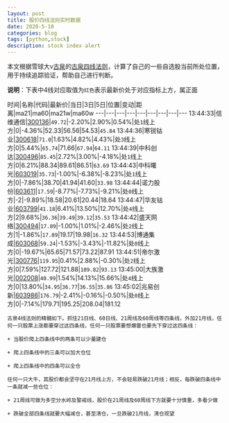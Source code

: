 ```yaml
---
layout: post
title: 股价四线法则实时数据
date: 2020-5-10
categories: blog
tags: [python,stock]
description: stock index alert
---
```



本文根据雪球大v[古泉](https://xueqiu.com/u/7148646888)的[古泉四线法则](https://xueqiu.com/7148646888/130498192)，计算了自己的一些自选股当前所处位置，用于持续追踪验证，帮助自己进行判断。

**说明**：下表中4线对应取值为`红色`表示最新价处于对应指标上方，属正面

时间|名称|代码|最新价|当日|3日|5日|位置|变动|距离|ma21|ma60|ma21w|ma60w
---|---|---|---|---|---|---|---|---
13:44:33|信维通信|[300136](https://xueqiu.com/S/SZ300136)|`49.72`|-2.20%|2.90%|0.54%|处`1`线上方|0|-4.36%|52.33|56.56|54.53|`45.84`
13:44:36|寒锐钴业|[300618](https://xueqiu.com/S/SZ300618)|`71.0`|1.63%|4.82%|4.43%|处`3`线上方|0|5.44%|`65.74`|71.66|`67.94`|`64.11`
13:44:39|中科创达|[300496](https://xueqiu.com/S/SZ300496)|`85.45`|2.72%|3.00%|-4.18%|处`1`线上方|0|6.21%|88.34|89.61|86.51|`63.69`
13:44:43|中科曙光|[603019](https://xueqiu.com/S/SH603019)|`35.73`|-1.00%|-6.38%|-8.23%|处`1`线上方|0|-7.86%|38.70|41.94|41.60|`33.98`
13:44:44|诺力股份|[603611](https://xueqiu.com/S/SH603611)|`17.59`|-8.77%|-7.73%|-9.21%|处`0`线上方|-2|-9.89%|18.58|20.61|20.44|18.64
13:44:47|华友钴业|[603799](https://xueqiu.com/S/SH603799)|`41.18`|6.41%|13.50%|12.70%|处`4`线上方|2|9.68%|`36.36`|`39.49`|`39.12`|`35.53`
13:44:42|盛天网络|[300494](https://xueqiu.com/S/SZ300494)|`17.89`|-1.00%|1.01%|-2.46%|处`2`线上方|1|-1.86%|`17.89`|19.17|19.98|`16.32`
13:44:53|博通集成|[603068](https://xueqiu.com/S/SH603068)|`59.24`|-1.53%|-3.43%|-11.82%|处`0`线上方|0|-19.67%|65.65|71.57|73.22|87.91
13:44:51|帝尔激光|[300776](https://xueqiu.com/S/SZ300776)|`119.95`|0.41%|2.88%|-0.30%|处`2`线上方|0|7.59%|127.72|121.88|`109.82`|`93.13`
13:45:00|大族激光|[002008](https://xueqiu.com/S/SZ002008)|`40.99`|1.54%|14.13%|15.66%|处`4`线上方|0|13.80%|`34.95`|`36.77`|`36.55`|`35.86`
13:45:02|兆易创新|[603986](https://xueqiu.com/S/SH603986)|`176.79`|-2.41%|-0.16%|-0.50%|处`0`线上方|0|-7.14%|179.71|195.25|208.04|181.12

```
古泉4线法则的精髓如下。抓住21日线、60日线、21周线及60周线等四条线，外加21月线，任何一只股票上涨都要穿过这四条线，任何一只股票要想爆雷也要先下穿过这四条线：

+ 当股价爬上四条线中的两条可以少量建仓

+ 爬上四条线中的三条可以加大仓位

+ 爬上四条线中的四条可以全仓

任何一只大牛，其股价都会坚守在21月线上方，不会轻易跌破21月线；相反，每跌破四条线中一条就减一些仓位：

+ 21周线可做为多空分水岭及警戒线，股价在21周线及60周线下方就要十分慎重，多看少做

+ 跌破全部四条线就要大幅减仓，甚至清仓，一旦跌破21月线，清仓观望
```